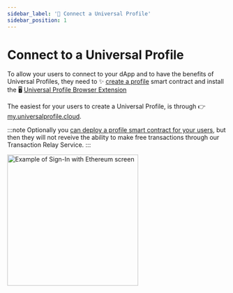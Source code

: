 ```yaml
---
sidebar_label: '🔗 Connect a Universal Profile'
sidebar_position: 1
---
```


# Connect to a Universal Profile

To allow your users to connect to your dApp and to have the benefits of Universal Profiles, they need to ✨ [create a profile](https://my.universalprofile.cloud) smart contract and install the 🖥️ [Universal Profile Browser Extension](#)

The easiest for your users to create a Universal Profile, is through 👉 [my.universalprofile.cloud](https://my.universalprofile.cloud).

:::note
Optionally you [can deploy a profile smart contract for your users](../../guides/universal-profile/create-profile.md), but then they will not reveive the ability to make free transactions through our Transaction Relay Service.
:::

<div style={{textAlign: 'center'}}>

<img
    src="/img/learn/up_extension_connect"
    alt="Example of Sign-In with Ethereum screen"
    width="300"
/>

</div>
